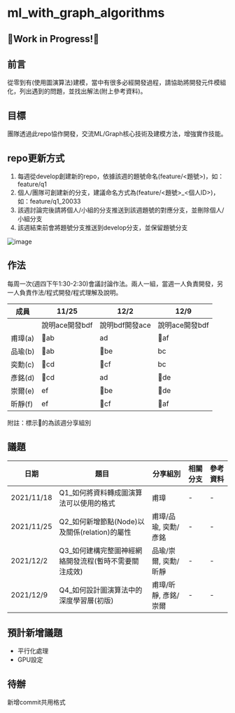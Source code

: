 # ml_with_graph_algorithms
## 🚧Work in Progress!🚧

## 前言
從零到有(使用圖演算法)建模，當中有很多必經開發過程，請協助將開發元件模組化，列出遇到的問題，並找出解法(附上參考資料)。

## 目標
團隊透過此repo協作開發，交流ML/Graph核心技術及建模方法，增強實作技能。

## repo更新方式
1. 每週從develop創建新的repo，依據該週的題號命名(feature/<題號>)，如：feature/q1
2. 個人/團隊可創建新的分支，建議命名方式為(feature/<題號>_<個人ID>)，如：feature/q1_20033
3. 該週討論完後請將個人/小組的分支推送到該週題號的對應分支，並刪除個人/小組分支
4. 該週結束前會將題號分支推送到develop分支，並保留題號分支

![image](https://user-images.githubusercontent.com/10674490/142558203-0f6e4e36-9fbd-4d90-beb9-6a65eeca58fc.png)

## 作法
每周一次(週四下午1:30-2:30)會議討論作法。兩人一組，當週一人負責開發，另一人負責作法/程式開發/程式理解及說明。

|成員|11/25|12/2|12/9|
|-|-|-|-|
||說明ace開發bdf|說明bdf開發ace|說明ace開發bdf|
|甫璋(a)|&#x1F34E;ab|ad|&#x1F34E;af|
|品瑜(b)|&#x1F34E;ab|&#x1F34E;be|bc|
|奕勳(c)|&#x1F34E;cd|&#x1F34E;cf|bc|
|彥銘(d)|&#x1F34E;cd|ad|&#x1F34E;de|
|崇爾(e)|ef|&#x1F34E;be|&#x1F34E;de|
|昕靜(f)|ef|&#x1F34E;cf|&#x1F34E;af|

附註：標示&#x1F34E;的為該週分享組別

## 議題
|日期|題目|分享組別|相關分支|參考資料|
|-|-|-|-|-|
|2021/11/18|Q1_如何將資料轉成圖演算法可以使用的格式|甫璋|-|-|
|2021/11/25|Q2_如何新增節點(Node)以及關係(relation)的屬性|甫璋/品瑜, 奕勳/彥銘|-|-|
|2021/12/2|Q3_如何建構完整圖神經網絡開發流程(暫時不需要關注成效)|品瑜/崇爾, 奕勳/昕靜|-|-|
|2021/12/9|Q4_如何設計圖演算法中的深度學習層(初版)|甫璋/昕靜, 彥銘/崇爾|-|-|

## 預計新增議題
- 平行化處理
- GPU設定

## 待辦
新增commit共用格式
